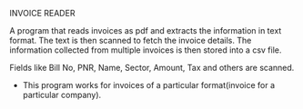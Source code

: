 INVOICE READER

A program that reads invoices as pdf and extracts the information in text format.
The text is then scanned to fetch the invoice details. The information collected from 
multiple invoices is then stored into a csv file.

Fields like Bill No, PNR, Name, Sector, Amount, Tax and others are scanned.

* This program works for invoices of a particular format(invoice for a particular company).

